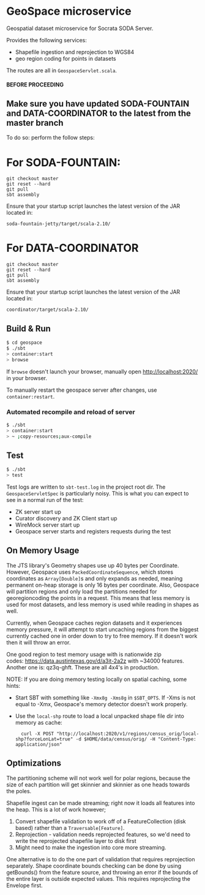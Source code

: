 # GeoSpace microservice #

Geospatial dataset microservice for Socrata SODA Server.

Provides the following services:
- Shapefile ingestion and reprojection to WGS84
- geo region coding for points in datasets

The routes are all in `GeospaceServlet.scala`.

#### BEFORE PROCEEDING ####

## Make sure you have updated SODA-FOUNTAIN and DATA-COORDINATOR to the latest from the master branch ##

To do so: perform the follow steps:

# For SODA-FOUNTAIN: #
```
git checkout master
git reset --hard
git pull
sbt assembly
```
Ensure that your startup script launches the latest version of the JAR located in:

`soda-fountain-jetty/target/scala-2.10/`

# For DATA-COORDINATOR #
```
git checkout master
git reset --hard
git pull
sbt assembly
```
Ensure that your startup script launches the latest version of the JAR located in:

`coordinator/target/scala-2.10/`

## Build & Run ##

```sh
$ cd geospace
$ ./sbt
> container:start
> browse
```

If `browse` doesn't launch your browser, manually open [http://localhost:2020/](http://localhost:2020/) in your browser.

To manually restart the geospace server after changes, use `container:restart`.

### Automated recompile and reload of server

```sh
$ ./sbt
> container:start
> ~ ;copy-resources;aux-compile
```

## Test

```sh
$ ./sbt
> test
```

Test logs are written to `sbt-test.log` in the project root dir.   The
`GeospaceServletSpec` is particularly noisy.  This is what you can expect to see
in a normal run of the test:

- ZK server start up
- Curator discovery and ZK Client start up
- WireMock server start up
- Geospace server starts and registers requests during the test

## On Memory Usage

The JTS library's Geometry shapes use up 40 bytes per Coordinate.  However, Geospace uses `PackedCoordinateSequence`, which stores coordinates as `Array[Double]`s and only expands as needed, meaning permanent on-heap storage is only 16 bytes per coordinate.  Also, Geospace will partition regions and only load the partitions needed for georegioncoding the points in a request.  This means that less memory is used for most datasets, and less memory is used while reading in shapes as well.

Currently, when Geospace caches region datasets and it experiences memory
pressure, it will attempt to start uncaching regions from the biggest currently
cached one in order down to try to free memory.  If it doesn't work then it will
throw an error.

One good region to test memory usage with is nationwide zip codes: https://data.austintexas.gov/d/a3it-2a2z with ~34000 features.  Another one is: qz3q-ghft.  These are all 4x4's in production.

NOTE: If you are doing memory testing locally on spatial caching, some hints:
- Start SBT with something like `-Xmx8g -Xms8g` in `$SBT_OPTS`.  If -Xms is not equal to -Xmx, Geospace's memory detector doesn't work properly.
- Use the `local-shp` route to load a local unpacked shape file dir into memory as cache:

        curl -X POST "http://localhost:2020/v1/regions/census_orig/local-shp?forceLonLat=true" -d $HOME/data/census/orig/ -H "Content-Type: application/json"

## Optimizations

The partitioning scheme will not work well for polar regions, because the size of each partition will get skinnier and skinnier as one heads towards the poles.

Shapefile ingest can be made streaming; right now it loads all features into the heap.  This is a lot of work however;

1. Convert shapefile validation to work off of a FeatureCollection (disk based) rather than a `Traversable[Feature]`.  
2. Reprojection - validation needs reprojected features, so we'd need to write the reprojected shapefile layer to disk first
3. Might need to make the ingestion into core more streaming.

One alternative is to do the one part of validation that requires reprojection
separately.  Shape coordinate bounds checking can be done by using getBounds()
from the feature source, and throwing an error if the bounds of the entire layer
is outside expected values.  This requires reprojecting the Envelope first.
